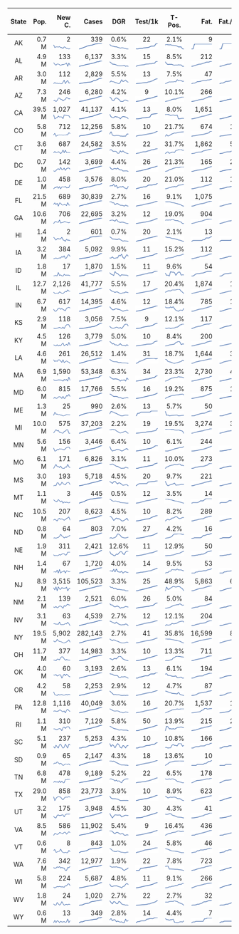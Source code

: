 

| State | Pop. | New C. | Cases | DGR | Test/1k | T-Pos. | Fat. | Fat./1M  |  GF-m.a. | GF-7day | GF-14day | Dbl.Days | As-Of Date | 
| :---: | ---: | ---: | ---: | :---: | :---: | :---: | ---: | ---:  |  :---: | :---: | :---: | :---: | :---: | 
| AK | 0.7 M  | 2 <br><img src="/assets/images/covid/sparklines/AK_img_positiveIncrease_20200427_1587960322.png"> | 339 <br><img src="/assets/images/covid/sparklines/AK_img_positive_20200427_1587960322.png"> | 0.6% <br><img src="/assets/images/covid/sparklines/AK_img_dgr_4_20200427_1587960322.png"> | 22 <br><img src="/assets/images/covid/sparklines/AK_img_total_test_per_1k_20200427_1587960322.png"> | 2.1% <br><img src="/assets/images/covid/sparklines/AK_img_test_positivity_20200427_1587960322.png"> | 9 <br><img src="/assets/images/covid/sparklines/AK_img_death_20200427_1587960322.png"> | 12 <br><img src="/assets/images/covid/sparklines/AK_img_death_20200427_1587960322.png">  |  0.6 <br><img src="/assets/images/covid/sparklines/AK_img_gfac_4_20200427_1587960322.png"> | 7.6 <br><img src="/assets/images/covid/sparklines/AK_img_gfac_7sum_20200427_1587960323.png"> | 14.6 <br><img src="/assets/images/covid/sparklines/AK_img_gfac_14sum_20200427_1587960323.png"> | 113 <br><img src="/assets/images/covid/sparklines/AK_img_doubling_days_20200427_1587960323.png"> | 25-Apr | 
| AL | 4.9 M  | 133 <br><img src="/assets/images/covid/sparklines/AL_img_positiveIncrease_20200427_1587960323.png"> | 6,137 <br><img src="/assets/images/covid/sparklines/AL_img_positive_20200427_1587960323.png"> | 3.3% <br><img src="/assets/images/covid/sparklines/AL_img_dgr_4_20200427_1587960323.png"> | 15 <br><img src="/assets/images/covid/sparklines/AL_img_total_test_per_1k_20200427_1587960323.png"> | 8.5% <br><img src="/assets/images/covid/sparklines/AL_img_test_positivity_20200427_1587960323.png"> | 212 <br><img src="/assets/images/covid/sparklines/AL_img_death_20200427_1587960324.png"> | 44 <br><img src="/assets/images/covid/sparklines/AL_img_death_20200427_1587960324.png">  |  1.8 <br><img src="/assets/images/covid/sparklines/AL_img_gfac_4_20200427_1587960324.png"> | 9.8 <br><img src="/assets/images/covid/sparklines/AL_img_gfac_7sum_20200427_1587960324.png"> | 16.9 <br><img src="/assets/images/covid/sparklines/AL_img_gfac_14sum_20200427_1587960324.png"> | 21 <br><img src="/assets/images/covid/sparklines/AL_img_doubling_days_20200427_1587960324.png"> | 25-Apr | 
| AR | 3.0 M  | 112 <br><img src="/assets/images/covid/sparklines/AR_img_positiveIncrease_20200427_1587960324.png"> | 2,829 <br><img src="/assets/images/covid/sparklines/AR_img_positive_20200427_1587960324.png"> | 5.5% <br><img src="/assets/images/covid/sparklines/AR_img_dgr_4_20200427_1587960324.png"> | 13 <br><img src="/assets/images/covid/sparklines/AR_img_total_test_per_1k_20200427_1587960325.png"> | 7.5% <br><img src="/assets/images/covid/sparklines/AR_img_test_positivity_20200427_1587960325.png"> | 47 <br><img src="/assets/images/covid/sparklines/AR_img_death_20200427_1587960325.png"> | 16 <br><img src="/assets/images/covid/sparklines/AR_img_death_20200427_1587960325.png">  |  1.3 <br><img src="/assets/images/covid/sparklines/AR_img_gfac_4_20200427_1587960325.png"> | 12.1 <br><img src="/assets/images/covid/sparklines/AR_img_gfac_7sum_20200427_1587960325.png"> | 20.0 <br><img src="/assets/images/covid/sparklines/AR_img_gfac_14sum_20200427_1587960325.png"> | 13 <br><img src="/assets/images/covid/sparklines/AR_img_doubling_days_20200427_1587960325.png"> | 25-Apr | 
| AZ | 7.3 M  | 246 <br><img src="/assets/images/covid/sparklines/AZ_img_positiveIncrease_20200427_1587960325.png"> | 6,280 <br><img src="/assets/images/covid/sparklines/AZ_img_positive_20200427_1587960325.png"> | 4.2% <br><img src="/assets/images/covid/sparklines/AZ_img_dgr_4_20200427_1587960326.png"> | 9 <br><img src="/assets/images/covid/sparklines/AZ_img_total_test_per_1k_20200427_1587960326.png"> | 10.1% <br><img src="/assets/images/covid/sparklines/AZ_img_test_positivity_20200427_1587960326.png"> | 266 <br><img src="/assets/images/covid/sparklines/AZ_img_death_20200427_1587960326.png"> | 38 <br><img src="/assets/images/covid/sparklines/AZ_img_death_20200427_1587960326.png">  |  1.0 <br><img src="/assets/images/covid/sparklines/AZ_img_gfac_4_20200427_1587960326.png"> | 7.4 <br><img src="/assets/images/covid/sparklines/AZ_img_gfac_7sum_20200427_1587960326.png"> | 15.6 <br><img src="/assets/images/covid/sparklines/AZ_img_gfac_14sum_20200427_1587960326.png"> | 17 <br><img src="/assets/images/covid/sparklines/AZ_img_doubling_days_20200427_1587960326.png"> | 25-Apr | 
| CA | 39.5 M  | 1,027 <br><img src="/assets/images/covid/sparklines/CA_img_positiveIncrease_20200427_1587960327.png"> | 41,137 <br><img src="/assets/images/covid/sparklines/CA_img_positive_20200427_1587960327.png"> | 4.1% <br><img src="/assets/images/covid/sparklines/CA_img_dgr_4_20200427_1587960327.png"> | 13 <br><img src="/assets/images/covid/sparklines/CA_img_total_test_per_1k_20200427_1587960327.png"> | 8.0% <br><img src="/assets/images/covid/sparklines/CA_img_test_positivity_20200427_1587960327.png"> | 1,651 <br><img src="/assets/images/covid/sparklines/CA_img_death_20200427_1587960327.png"> | 43 <br><img src="/assets/images/covid/sparklines/CA_img_death_20200427_1587960327.png">  |  0.9 <br><img src="/assets/images/covid/sparklines/CA_img_gfac_4_20200427_1587960327.png"> | 8.6 <br><img src="/assets/images/covid/sparklines/CA_img_gfac_7sum_20200427_1587960327.png"> | 15.6 <br><img src="/assets/images/covid/sparklines/CA_img_gfac_14sum_20200427_1587960328.png"> | 17 <br><img src="/assets/images/covid/sparklines/CA_img_doubling_days_20200427_1587960328.png"> | 23-Apr | 
| CO | 5.8 M  | 712 <br><img src="/assets/images/covid/sparklines/CO_img_positiveIncrease_20200427_1587960328.png"> | 12,256 <br><img src="/assets/images/covid/sparklines/CO_img_positive_20200427_1587960328.png"> | 5.8% <br><img src="/assets/images/covid/sparklines/CO_img_dgr_4_20200427_1587960328.png"> | 10 <br><img src="/assets/images/covid/sparklines/CO_img_total_test_per_1k_20200427_1587960328.png"> | 21.7% <br><img src="/assets/images/covid/sparklines/CO_img_test_positivity_20200427_1587960328.png"> | 674 <br><img src="/assets/images/covid/sparklines/CO_img_death_20200427_1587960328.png"> | 117 <br><img src="/assets/images/covid/sparklines/CO_img_death_20200427_1587960328.png">  |  1.3 <br><img src="/assets/images/covid/sparklines/CO_img_gfac_4_20200427_1587960329.png"> | 10.7 <br><img src="/assets/images/covid/sparklines/CO_img_gfac_7sum_20200427_1587960329.png"> | 52.6 <br><img src="/assets/images/covid/sparklines/CO_img_gfac_14sum_20200427_1587960329.png"> | 12 <br><img src="/assets/images/covid/sparklines/CO_img_doubling_days_20200427_1587960329.png"> | 24-Apr | 
| CT | 3.6 M  | 687 <br><img src="/assets/images/covid/sparklines/CT_img_positiveIncrease_20200427_1587960329.png"> | 24,582 <br><img src="/assets/images/covid/sparklines/CT_img_positive_20200427_1587960329.png"> | 3.5% <br><img src="/assets/images/covid/sparklines/CT_img_dgr_4_20200427_1587960329.png"> | 22 <br><img src="/assets/images/covid/sparklines/CT_img_total_test_per_1k_20200427_1587960329.png"> | 31.7% <br><img src="/assets/images/covid/sparklines/CT_img_test_positivity_20200427_1587960329.png"> | 1,862 <br><img src="/assets/images/covid/sparklines/CT_img_death_20200427_1587960330.png"> | 540 <br><img src="/assets/images/covid/sparklines/CT_img_death_20200427_1587960330.png">  |  1.1 <br><img src="/assets/images/covid/sparklines/CT_img_gfac_4_20200427_1587960330.png"> | 10.5 <br><img src="/assets/images/covid/sparklines/CT_img_gfac_7sum_20200427_1587960330.png"> | 18.0 <br><img src="/assets/images/covid/sparklines/CT_img_gfac_14sum_20200427_1587960330.png"> | 20 <br><img src="/assets/images/covid/sparklines/CT_img_doubling_days_20200427_1587960330.png"> | 25-Apr | 
| DC | 0.7 M  | 142 <br><img src="/assets/images/covid/sparklines/DC_img_positiveIncrease_20200427_1587960330.png"> | 3,699 <br><img src="/assets/images/covid/sparklines/DC_img_positive_20200427_1587960330.png"> | 4.4% <br><img src="/assets/images/covid/sparklines/DC_img_dgr_4_20200427_1587960330.png"> | 26 <br><img src="/assets/images/covid/sparklines/DC_img_total_test_per_1k_20200427_1587960331.png"> | 21.3% <br><img src="/assets/images/covid/sparklines/DC_img_test_positivity_20200427_1587960331.png"> | 165 <br><img src="/assets/images/covid/sparklines/DC_img_death_20200427_1587960331.png"> | 252 <br><img src="/assets/images/covid/sparklines/DC_img_death_20200427_1587960331.png">  |  1.0 <br><img src="/assets/images/covid/sparklines/DC_img_gfac_4_20200427_1587960331.png"> | 7.4 <br><img src="/assets/images/covid/sparklines/DC_img_gfac_7sum_20200427_1587960331.png"> | 14.9 <br><img src="/assets/images/covid/sparklines/DC_img_gfac_14sum_20200427_1587960331.png"> | 16 <br><img src="/assets/images/covid/sparklines/DC_img_doubling_days_20200427_1587960331.png"> | 24-Apr | 
| DE | 1.0 M  | 458 <br><img src="/assets/images/covid/sparklines/DE_img_positiveIncrease_20200427_1587960331.png"> | 3,576 <br><img src="/assets/images/covid/sparklines/DE_img_positive_20200427_1587960331.png"> | 8.0% <br><img src="/assets/images/covid/sparklines/DE_img_dgr_4_20200427_1587960332.png"> | 20 <br><img src="/assets/images/covid/sparklines/DE_img_total_test_per_1k_20200427_1587960332.png"> | 21.0% <br><img src="/assets/images/covid/sparklines/DE_img_test_positivity_20200427_1587960332.png"> | 112 <br><img src="/assets/images/covid/sparklines/DE_img_death_20200427_1587960332.png"> | 123 <br><img src="/assets/images/covid/sparklines/DE_img_death_20200427_1587960332.png">  |  2.0 <br><img src="/assets/images/covid/sparklines/DE_img_gfac_4_20200427_1587960332.png"> | 8.2 <br><img src="/assets/images/covid/sparklines/DE_img_gfac_7sum_20200427_1587960332.png"> | 16.2 <br><img src="/assets/images/covid/sparklines/DE_img_gfac_14sum_20200427_1587960332.png"> | 9 <br><img src="/assets/images/covid/sparklines/DE_img_doubling_days_20200427_1587960332.png"> | 24-Apr | 
| FL | 21.5 M  | 689 <br><img src="/assets/images/covid/sparklines/FL_img_positiveIncrease_20200427_1587960333.png"> | 30,839 <br><img src="/assets/images/covid/sparklines/FL_img_positive_20200427_1587960333.png"> | 2.7% <br><img src="/assets/images/covid/sparklines/FL_img_dgr_4_20200427_1587960333.png"> | 16 <br><img src="/assets/images/covid/sparklines/FL_img_total_test_per_1k_20200427_1587960333.png"> | 9.1% <br><img src="/assets/images/covid/sparklines/FL_img_test_positivity_20200427_1587960333.png"> | 1,075 <br><img src="/assets/images/covid/sparklines/FL_img_death_20200427_1587960333.png"> | 51 <br><img src="/assets/images/covid/sparklines/FL_img_death_20200427_1587960333.png">  |  1.1 <br><img src="/assets/images/covid/sparklines/FL_img_gfac_4_20200427_1587960333.png"> | 7.9 <br><img src="/assets/images/covid/sparklines/FL_img_gfac_7sum_20200427_1587960333.png"> | 16.3 <br><img src="/assets/images/covid/sparklines/FL_img_gfac_14sum_20200427_1587960334.png"> | 26 <br><img src="/assets/images/covid/sparklines/FL_img_doubling_days_20200427_1587960334.png"> | 25-Apr | 
| GA | 10.6 M  | 706 <br><img src="/assets/images/covid/sparklines/GA_img_positiveIncrease_20200427_1587960334.png"> | 22,695 <br><img src="/assets/images/covid/sparklines/GA_img_positive_20200427_1587960334.png"> | 3.2% <br><img src="/assets/images/covid/sparklines/GA_img_dgr_4_20200427_1587960334.png"> | 12 <br><img src="/assets/images/covid/sparklines/GA_img_total_test_per_1k_20200427_1587960334.png"> | 19.0% <br><img src="/assets/images/covid/sparklines/GA_img_test_positivity_20200427_1587960334.png"> | 904 <br><img src="/assets/images/covid/sparklines/GA_img_death_20200427_1587960334.png"> | 86 <br><img src="/assets/images/covid/sparklines/GA_img_death_20200427_1587960334.png">  |  1.1 <br><img src="/assets/images/covid/sparklines/GA_img_gfac_4_20200427_1587960335.png"> | 7.4 <br><img src="/assets/images/covid/sparklines/GA_img_gfac_7sum_20200427_1587960335.png"> | 16.4 <br><img src="/assets/images/covid/sparklines/GA_img_gfac_14sum_20200427_1587960335.png"> | 22 <br><img src="/assets/images/covid/sparklines/GA_img_doubling_days_20200427_1587960335.png"> | 25-Apr | 
| HI | 1.4 M  | 2 <br><img src="/assets/images/covid/sparklines/HI_img_positiveIncrease_20200427_1587960335.png"> | 601 <br><img src="/assets/images/covid/sparklines/HI_img_positive_20200427_1587960335.png"> | 0.7% <br><img src="/assets/images/covid/sparklines/HI_img_dgr_4_20200427_1587960335.png"> | 20 <br><img src="/assets/images/covid/sparklines/HI_img_total_test_per_1k_20200427_1587960335.png"> | 2.1% <br><img src="/assets/images/covid/sparklines/HI_img_test_positivity_20200427_1587960335.png"> | 13 <br><img src="/assets/images/covid/sparklines/HI_img_death_20200427_1587960336.png"> | 10 <br><img src="/assets/images/covid/sparklines/HI_img_death_20200427_1587960336.png">  |  0.1 <br><img src="/assets/images/covid/sparklines/HI_img_gfac_4_20200427_1587960336.png"> | -0.6 <br><img src="/assets/images/covid/sparklines/HI_img_gfac_7sum_20200427_1587960336.png"> | 7.8 <br><img src="/assets/images/covid/sparklines/HI_img_gfac_14sum_20200427_1587960336.png"> | 101 <br><img src="/assets/images/covid/sparklines/HI_img_doubling_days_20200427_1587960336.png"> | 24-Apr | 
| IA | 3.2 M  | 384 <br><img src="/assets/images/covid/sparklines/IA_img_positiveIncrease_20200427_1587960336.png"> | 5,092 <br><img src="/assets/images/covid/sparklines/IA_img_positive_20200427_1587960336.png"> | 9.9% <br><img src="/assets/images/covid/sparklines/IA_img_dgr_4_20200427_1587960336.png"> | 11 <br><img src="/assets/images/covid/sparklines/IA_img_total_test_per_1k_20200427_1587960337.png"> | 15.2% <br><img src="/assets/images/covid/sparklines/IA_img_test_positivity_20200427_1587960337.png"> | 112 <br><img src="/assets/images/covid/sparklines/IA_img_death_20200427_1587960337.png"> | 37 <br><img src="/assets/images/covid/sparklines/IA_img_death_20200427_1587960337.png">  |  1.2 <br><img src="/assets/images/covid/sparklines/IA_img_gfac_4_20200427_1587960337.png"> | 9.7 <br><img src="/assets/images/covid/sparklines/IA_img_gfac_7sum_20200427_1587960337.png"> | 18.3 <br><img src="/assets/images/covid/sparklines/IA_img_gfac_14sum_20200427_1587960337.png"> | 7 <br><img src="/assets/images/covid/sparklines/IA_img_doubling_days_20200427_1587960337.png"> | 24-Apr | 
| ID | 1.8 M  | 17 <br><img src="/assets/images/covid/sparklines/ID_img_positiveIncrease_20200427_1587960337.png"> | 1,870 <br><img src="/assets/images/covid/sparklines/ID_img_positive_20200427_1587960337.png"> | 1.5% <br><img src="/assets/images/covid/sparklines/ID_img_dgr_4_20200427_1587960338.png"> | 11 <br><img src="/assets/images/covid/sparklines/ID_img_total_test_per_1k_20200427_1587960338.png"> | 9.6% <br><img src="/assets/images/covid/sparklines/ID_img_test_positivity_20200427_1587960338.png"> | 54 <br><img src="/assets/images/covid/sparklines/ID_img_death_20200427_1587960338.png"> | 31 <br><img src="/assets/images/covid/sparklines/ID_img_death_20200427_1587960338.png">  |  1.3 <br><img src="/assets/images/covid/sparklines/ID_img_gfac_4_20200427_1587960338.png"> | 21.1 <br><img src="/assets/images/covid/sparklines/ID_img_gfac_7sum_20200427_1587960338.png"> | 37.6 <br><img src="/assets/images/covid/sparklines/ID_img_gfac_14sum_20200427_1587960338.png"> | 45 <br><img src="/assets/images/covid/sparklines/ID_img_doubling_days_20200427_1587960338.png"> | 24-Apr | 
| IL | 12.7 M  | 2,126 <br><img src="/assets/images/covid/sparklines/IL_img_positiveIncrease_20200427_1587960339.png"> | 41,777 <br><img src="/assets/images/covid/sparklines/IL_img_positive_20200427_1587960339.png"> | 5.5% <br><img src="/assets/images/covid/sparklines/IL_img_dgr_4_20200427_1587960339.png"> | 17 <br><img src="/assets/images/covid/sparklines/IL_img_total_test_per_1k_20200427_1587960339.png"> | 20.4% <br><img src="/assets/images/covid/sparklines/IL_img_test_positivity_20200427_1587960339.png"> | 1,874 <br><img src="/assets/images/covid/sparklines/IL_img_death_20200427_1587960339.png"> | 153 <br><img src="/assets/images/covid/sparklines/IL_img_death_20200427_1587960339.png">  |  1.0 <br><img src="/assets/images/covid/sparklines/IL_img_gfac_4_20200427_1587960339.png"> | 7.7 <br><img src="/assets/images/covid/sparklines/IL_img_gfac_7sum_20200427_1587960339.png"> | 14.8 <br><img src="/assets/images/covid/sparklines/IL_img_gfac_14sum_20200427_1587960340.png"> | 13 <br><img src="/assets/images/covid/sparklines/IL_img_doubling_days_20200427_1587960340.png"> | 25-Apr | 
| IN | 6.7 M  | 617 <br><img src="/assets/images/covid/sparklines/IN_img_positiveIncrease_20200427_1587960340.png"> | 14,395 <br><img src="/assets/images/covid/sparklines/IN_img_positive_20200427_1587960340.png"> | 4.6% <br><img src="/assets/images/covid/sparklines/IN_img_dgr_4_20200427_1587960340.png"> | 12 <br><img src="/assets/images/covid/sparklines/IN_img_total_test_per_1k_20200427_1587960340.png"> | 18.4% <br><img src="/assets/images/covid/sparklines/IN_img_test_positivity_20200427_1587960340.png"> | 785 <br><img src="/assets/images/covid/sparklines/IN_img_death_20200427_1587960340.png"> | 121 <br><img src="/assets/images/covid/sparklines/IN_img_death_20200427_1587960340.png">  |  1.0 <br><img src="/assets/images/covid/sparklines/IN_img_gfac_4_20200427_1587960340.png"> | 7.4 <br><img src="/assets/images/covid/sparklines/IN_img_gfac_7sum_20200427_1587960341.png"> | 14.7 <br><img src="/assets/images/covid/sparklines/IN_img_gfac_14sum_20200427_1587960341.png"> | 15 <br><img src="/assets/images/covid/sparklines/IN_img_doubling_days_20200427_1587960341.png"> | 25-Apr | 
| KS | 2.9 M  | 118 <br><img src="/assets/images/covid/sparklines/KS_img_positiveIncrease_20200427_1587960341.png"> | 3,056 <br><img src="/assets/images/covid/sparklines/KS_img_positive_20200427_1587960341.png"> | 7.5% <br><img src="/assets/images/covid/sparklines/KS_img_dgr_4_20200427_1587960341.png"> | 9 <br><img src="/assets/images/covid/sparklines/KS_img_total_test_per_1k_20200427_1587960341.png"> | 12.1% <br><img src="/assets/images/covid/sparklines/KS_img_test_positivity_20200427_1587960341.png"> | 117 <br><img src="/assets/images/covid/sparklines/KS_img_death_20200427_1587960342.png"> | 41 <br><img src="/assets/images/covid/sparklines/KS_img_death_20200427_1587960342.png">  |  1.0 <br><img src="/assets/images/covid/sparklines/KS_img_gfac_4_20200427_1587960342.png"> | 11.1 <br><img src="/assets/images/covid/sparklines/KS_img_gfac_7sum_20200427_1587960342.png"> | 18.7 <br><img src="/assets/images/covid/sparklines/KS_img_gfac_14sum_20200427_1587960342.png"> | 9 <br><img src="/assets/images/covid/sparklines/KS_img_doubling_days_20200427_1587960342.png"> | 25-Apr | 
| KY | 4.5 M  | 126 <br><img src="/assets/images/covid/sparklines/KY_img_positiveIncrease_20200427_1587960342.png"> | 3,779 <br><img src="/assets/images/covid/sparklines/KY_img_positive_20200427_1587960342.png"> | 5.0% <br><img src="/assets/images/covid/sparklines/KY_img_dgr_4_20200427_1587960342.png"> | 10 <br><img src="/assets/images/covid/sparklines/KY_img_total_test_per_1k_20200427_1587960343.png"> | 8.4% <br><img src="/assets/images/covid/sparklines/KY_img_test_positivity_20200427_1587960343.png"> | 200 <br><img src="/assets/images/covid/sparklines/KY_img_death_20200427_1587960343.png"> | 46 <br><img src="/assets/images/covid/sparklines/KY_img_death_20200427_1587960343.png">  |  1.2 <br><img src="/assets/images/covid/sparklines/KY_img_gfac_4_20200427_1587960343.png"> | 8.7 <br><img src="/assets/images/covid/sparklines/KY_img_gfac_7sum_20200427_1587960343.png"> | 16.4 <br><img src="/assets/images/covid/sparklines/KY_img_gfac_14sum_20200427_1587960343.png"> | 14 <br><img src="/assets/images/covid/sparklines/KY_img_doubling_days_20200427_1587960343.png"> | 24-Apr | 
| LA | 4.6 M  | 261 <br><img src="/assets/images/covid/sparklines/LA_img_positiveIncrease_20200427_1587960343.png"> | 26,512 <br><img src="/assets/images/covid/sparklines/LA_img_positive_20200427_1587960343.png"> | 1.4% <br><img src="/assets/images/covid/sparklines/LA_img_dgr_4_20200427_1587960344.png"> | 31 <br><img src="/assets/images/covid/sparklines/LA_img_total_test_per_1k_20200427_1587960344.png"> | 18.7% <br><img src="/assets/images/covid/sparklines/LA_img_test_positivity_20200427_1587960344.png"> | 1,644 <br><img src="/assets/images/covid/sparklines/LA_img_death_20200427_1587960344.png"> | 359 <br><img src="/assets/images/covid/sparklines/LA_img_death_20200427_1587960344.png">  |  0.9 <br><img src="/assets/images/covid/sparklines/LA_img_gfac_4_20200427_1587960344.png"> | 7.2 <br><img src="/assets/images/covid/sparklines/LA_img_gfac_7sum_20200427_1587960344.png"> | 13.9 <br><img src="/assets/images/covid/sparklines/LA_img_gfac_14sum_20200427_1587960344.png"> | 51 <br><img src="/assets/images/covid/sparklines/LA_img_doubling_days_20200427_1587960344.png"> | 25-Apr | 
| MA | 6.9 M  | 1,590 <br><img src="/assets/images/covid/sparklines/MA_img_positiveIncrease_20200427_1587960345.png"> | 53,348 <br><img src="/assets/images/covid/sparklines/MA_img_positive_20200427_1587960345.png"> | 6.3% <br><img src="/assets/images/covid/sparklines/MA_img_dgr_4_20200427_1587960345.png"> | 34 <br><img src="/assets/images/covid/sparklines/MA_img_total_test_per_1k_20200427_1587960345.png"> | 23.3% <br><img src="/assets/images/covid/sparklines/MA_img_test_positivity_20200427_1587960345.png"> | 2,730 <br><img src="/assets/images/covid/sparklines/MA_img_death_20200427_1587960345.png"> | 417 <br><img src="/assets/images/covid/sparklines/MA_img_death_20200427_1587960345.png">  |  0.4 <br><img src="/assets/images/covid/sparklines/MA_img_gfac_4_20200427_1587960345.png"> | 4.5 <br><img src="/assets/images/covid/sparklines/MA_img_gfac_7sum_20200427_1587960345.png"> | 11.7 <br><img src="/assets/images/covid/sparklines/MA_img_gfac_14sum_20200427_1587960346.png"> | 11 <br><img src="/assets/images/covid/sparklines/MA_img_doubling_days_20200427_1587960346.png"> | 25-Apr | 
| MD | 6.0 M  | 815 <br><img src="/assets/images/covid/sparklines/MD_img_positiveIncrease_20200427_1587960346.png"> | 17,766 <br><img src="/assets/images/covid/sparklines/MD_img_positive_20200427_1587960346.png"> | 5.5% <br><img src="/assets/images/covid/sparklines/MD_img_dgr_4_20200427_1587960346.png"> | 16 <br><img src="/assets/images/covid/sparklines/MD_img_total_test_per_1k_20200427_1587960346.png"> | 19.2% <br><img src="/assets/images/covid/sparklines/MD_img_test_positivity_20200427_1587960346.png"> | 875 <br><img src="/assets/images/covid/sparklines/MD_img_death_20200427_1587960346.png"> | 151 <br><img src="/assets/images/covid/sparklines/MD_img_death_20200427_1587960346.png">  |  1.0 <br><img src="/assets/images/covid/sparklines/MD_img_gfac_4_20200427_1587960346.png"> | 7.8 <br><img src="/assets/images/covid/sparklines/MD_img_gfac_7sum_20200427_1587960347.png"> | 15.1 <br><img src="/assets/images/covid/sparklines/MD_img_gfac_14sum_20200427_1587960347.png"> | 13 <br><img src="/assets/images/covid/sparklines/MD_img_doubling_days_20200427_1587960347.png"> | 25-Apr | 
| ME | 1.3 M  | 25 <br><img src="/assets/images/covid/sparklines/ME_img_positiveIncrease_20200427_1587960347.png"> | 990 <br><img src="/assets/images/covid/sparklines/ME_img_positive_20200427_1587960347.png"> | 2.6% <br><img src="/assets/images/covid/sparklines/ME_img_dgr_4_20200427_1587960347.png"> | 13 <br><img src="/assets/images/covid/sparklines/ME_img_total_test_per_1k_20200427_1587960347.png"> | 5.7% <br><img src="/assets/images/covid/sparklines/ME_img_test_positivity_20200427_1587960347.png"> | 50 <br><img src="/assets/images/covid/sparklines/ME_img_death_20200427_1587960348.png"> | 37 <br><img src="/assets/images/covid/sparklines/ME_img_death_20200427_1587960348.png">  |  1.0 <br><img src="/assets/images/covid/sparklines/ME_img_gfac_4_20200427_1587960348.png"> | 7.8 <br><img src="/assets/images/covid/sparklines/ME_img_gfac_7sum_20200427_1587960348.png"> | 16.6 <br><img src="/assets/images/covid/sparklines/ME_img_gfac_14sum_20200427_1587960348.png"> | 27 <br><img src="/assets/images/covid/sparklines/ME_img_doubling_days_20200427_1587960348.png"> | 25-Apr | 
| MI | 10.0 M  | 575 <br><img src="/assets/images/covid/sparklines/MI_img_positiveIncrease_20200427_1587960348.png"> | 37,203 <br><img src="/assets/images/covid/sparklines/MI_img_positive_20200427_1587960348.png"> | 2.2% <br><img src="/assets/images/covid/sparklines/MI_img_dgr_4_20200427_1587960348.png"> | 19 <br><img src="/assets/images/covid/sparklines/MI_img_total_test_per_1k_20200427_1587960348.png"> | 19.5% <br><img src="/assets/images/covid/sparklines/MI_img_test_positivity_20200427_1587960349.png"> | 3,274 <br><img src="/assets/images/covid/sparklines/MI_img_death_20200427_1587960349.png"> | 332 <br><img src="/assets/images/covid/sparklines/MI_img_death_20200427_1587960349.png">  |  0.9 <br><img src="/assets/images/covid/sparklines/MI_img_gfac_4_20200427_1587960349.png"> | 7.4 <br><img src="/assets/images/covid/sparklines/MI_img_gfac_7sum_20200427_1587960349.png"> | 14.6 <br><img src="/assets/images/covid/sparklines/MI_img_gfac_14sum_20200427_1587960349.png"> | 31 <br><img src="/assets/images/covid/sparklines/MI_img_doubling_days_20200427_1587960349.png"> | 25-Apr | 
| MN | 5.6 M  | 156 <br><img src="/assets/images/covid/sparklines/MN_img_positiveIncrease_20200427_1587960349.png"> | 3,446 <br><img src="/assets/images/covid/sparklines/MN_img_positive_20200427_1587960349.png"> | 6.4% <br><img src="/assets/images/covid/sparklines/MN_img_dgr_4_20200427_1587960349.png"> | 10 <br><img src="/assets/images/covid/sparklines/MN_img_total_test_per_1k_20200427_1587960350.png"> | 6.1% <br><img src="/assets/images/covid/sparklines/MN_img_test_positivity_20200427_1587960350.png"> | 244 <br><img src="/assets/images/covid/sparklines/MN_img_death_20200427_1587960350.png"> | 48 <br><img src="/assets/images/covid/sparklines/MN_img_death_20200427_1587960350.png">  |  0.9 <br><img src="/assets/images/covid/sparklines/MN_img_gfac_4_20200427_1587960350.png"> | 7.8 <br><img src="/assets/images/covid/sparklines/MN_img_gfac_7sum_20200427_1587960350.png"> | 16.8 <br><img src="/assets/images/covid/sparklines/MN_img_gfac_14sum_20200427_1587960350.png"> | 11 <br><img src="/assets/images/covid/sparklines/MN_img_doubling_days_20200427_1587960350.png"> | 24-Apr | 
| MO | 6.1 M  | 171 <br><img src="/assets/images/covid/sparklines/MO_img_positiveIncrease_20200427_1587960351.png"> | 6,826 <br><img src="/assets/images/covid/sparklines/MO_img_positive_20200427_1587960350.png"> | 3.1% <br><img src="/assets/images/covid/sparklines/MO_img_dgr_4_20200427_1587960351.png"> | 11 <br><img src="/assets/images/covid/sparklines/MO_img_total_test_per_1k_20200427_1587960351.png"> | 10.0% <br><img src="/assets/images/covid/sparklines/MO_img_test_positivity_20200427_1587960351.png"> | 273 <br><img src="/assets/images/covid/sparklines/MO_img_death_20200427_1587960351.png"> | 45 <br><img src="/assets/images/covid/sparklines/MO_img_death_20200427_1587960351.png">  |  1.0 <br><img src="/assets/images/covid/sparklines/MO_img_gfac_4_20200427_1587960351.png"> | 7.4 <br><img src="/assets/images/covid/sparklines/MO_img_gfac_7sum_20200427_1587960351.png"> | 14.8 <br><img src="/assets/images/covid/sparklines/MO_img_gfac_14sum_20200427_1587960351.png"> | 23 <br><img src="/assets/images/covid/sparklines/MO_img_doubling_days_20200427_1587960352.png"> | 25-Apr | 
| MS | 3.0 M  | 193 <br><img src="/assets/images/covid/sparklines/MS_img_positiveIncrease_20200427_1587960352.png"> | 5,718 <br><img src="/assets/images/covid/sparklines/MS_img_positive_20200427_1587960352.png"> | 4.5% <br><img src="/assets/images/covid/sparklines/MS_img_dgr_4_20200427_1587960352.png"> | 20 <br><img src="/assets/images/covid/sparklines/MS_img_total_test_per_1k_20200427_1587960352.png"> | 9.7% <br><img src="/assets/images/covid/sparklines/MS_img_test_positivity_20200427_1587960352.png"> | 221 <br><img src="/assets/images/covid/sparklines/MS_img_death_20200427_1587960352.png"> | 76 <br><img src="/assets/images/covid/sparklines/MS_img_death_20200427_1587960352.png">  |  0.9 <br><img src="/assets/images/covid/sparklines/MS_img_gfac_4_20200427_1587960352.png"> | 7.3 <br><img src="/assets/images/covid/sparklines/MS_img_gfac_7sum_20200427_1587960353.png"> | 15.2 <br><img src="/assets/images/covid/sparklines/MS_img_gfac_14sum_20200427_1587960353.png"> | 16 <br><img src="/assets/images/covid/sparklines/MS_img_doubling_days_20200427_1587960353.png"> | 24-Apr | 
| MT | 1.1 M  | 3 <br><img src="/assets/images/covid/sparklines/MT_img_positiveIncrease_20200427_1587960353.png"> | 445 <br><img src="/assets/images/covid/sparklines/MT_img_positive_20200427_1587960353.png"> | 0.5% <br><img src="/assets/images/covid/sparklines/MT_img_dgr_4_20200427_1587960353.png"> | 12 <br><img src="/assets/images/covid/sparklines/MT_img_total_test_per_1k_20200427_1587960353.png"> | 3.5% <br><img src="/assets/images/covid/sparklines/MT_img_test_positivity_20200427_1587960353.png"> | 14 <br><img src="/assets/images/covid/sparklines/MT_img_death_20200427_1587960354.png"> | 13 <br><img src="/assets/images/covid/sparklines/MT_img_death_20200427_1587960354.png">  |  1.7 <br><img src="/assets/images/covid/sparklines/MT_img_gfac_4_20200427_1587960354.png"> | 6.4 <br><img src="/assets/images/covid/sparklines/MT_img_gfac_7sum_20200427_1587960354.png"> | 13.5 <br><img src="/assets/images/covid/sparklines/MT_img_gfac_14sum_20200427_1587960354.png"> | 127 <br><img src="/assets/images/covid/sparklines/MT_img_doubling_days_20200427_1587960354.png"> | 25-Apr | 
| NC | 10.5 M  | 207 <br><img src="/assets/images/covid/sparklines/NC_img_positiveIncrease_20200427_1587960354.png"> | 8,623 <br><img src="/assets/images/covid/sparklines/NC_img_positive_20200427_1587960354.png"> | 4.5% <br><img src="/assets/images/covid/sparklines/NC_img_dgr_4_20200427_1587960355.png"> | 10 <br><img src="/assets/images/covid/sparklines/NC_img_total_test_per_1k_20200427_1587960355.png"> | 8.2% <br><img src="/assets/images/covid/sparklines/NC_img_test_positivity_20200427_1587960355.png"> | 289 <br><img src="/assets/images/covid/sparklines/NC_img_death_20200427_1587960355.png"> | 29 <br><img src="/assets/images/covid/sparklines/NC_img_death_20200427_1587960355.png">  |  0.9 <br><img src="/assets/images/covid/sparklines/NC_img_gfac_4_20200427_1587960355.png"> | 7.7 <br><img src="/assets/images/covid/sparklines/NC_img_gfac_7sum_20200427_1587960355.png"> | 16.4 <br><img src="/assets/images/covid/sparklines/NC_img_gfac_14sum_20200427_1587960355.png"> | 15 <br><img src="/assets/images/covid/sparklines/NC_img_doubling_days_20200427_1587960355.png"> | 25-Apr | 
| ND | 0.8 M  | 64 <br><img src="/assets/images/covid/sparklines/ND_img_positiveIncrease_20200427_1587960356.png"> | 803 <br><img src="/assets/images/covid/sparklines/ND_img_positive_20200427_1587960355.png"> | 7.0% <br><img src="/assets/images/covid/sparklines/ND_img_dgr_4_20200427_1587960356.png"> | 27 <br><img src="/assets/images/covid/sparklines/ND_img_total_test_per_1k_20200427_1587960356.png"> | 4.2% <br><img src="/assets/images/covid/sparklines/ND_img_test_positivity_20200427_1587960356.png"> | 16 <br><img src="/assets/images/covid/sparklines/ND_img_death_20200427_1587960356.png"> | 22 <br><img src="/assets/images/covid/sparklines/ND_img_death_20200427_1587960356.png">  |  1.2 <br><img src="/assets/images/covid/sparklines/ND_img_gfac_4_20200427_1587960356.png"> | 8.0 <br><img src="/assets/images/covid/sparklines/ND_img_gfac_7sum_20200427_1587960356.png"> | 17.5 <br><img src="/assets/images/covid/sparklines/ND_img_gfac_14sum_20200427_1587960356.png"> | 10 <br><img src="/assets/images/covid/sparklines/ND_img_doubling_days_20200427_1587960357.png"> | 25-Apr | 
| NE | 1.9 M  | 311 <br><img src="/assets/images/covid/sparklines/NE_img_positiveIncrease_20200427_1587960357.png"> | 2,421 <br><img src="/assets/images/covid/sparklines/NE_img_positive_20200427_1587960357.png"> | 12.6% <br><img src="/assets/images/covid/sparklines/NE_img_dgr_4_20200427_1587960357.png"> | 11 <br><img src="/assets/images/covid/sparklines/NE_img_total_test_per_1k_20200427_1587960357.png"> | 12.9% <br><img src="/assets/images/covid/sparklines/NE_img_test_positivity_20200427_1587960357.png"> | 50 <br><img src="/assets/images/covid/sparklines/NE_img_death_20200427_1587960357.png"> | 27 <br><img src="/assets/images/covid/sparklines/NE_img_death_20200427_1587960357.png">  |  1.4 <br><img src="/assets/images/covid/sparklines/NE_img_gfac_4_20200427_1587960358.png"> | 9.6 <br><img src="/assets/images/covid/sparklines/NE_img_gfac_7sum_20200427_1587960358.png"> | 18.9 <br><img src="/assets/images/covid/sparklines/NE_img_gfac_14sum_20200427_1587960358.png"> | 6 <br><img src="/assets/images/covid/sparklines/NE_img_doubling_days_20200427_1587960358.png"> | 24-Apr | 
| NH | 1.4 M  | 67 <br><img src="/assets/images/covid/sparklines/NH_img_positiveIncrease_20200427_1587960358.png"> | 1,720 <br><img src="/assets/images/covid/sparklines/NH_img_positive_20200427_1587960358.png"> | 4.0% <br><img src="/assets/images/covid/sparklines/NH_img_dgr_4_20200427_1587960358.png"> | 14 <br><img src="/assets/images/covid/sparklines/NH_img_total_test_per_1k_20200427_1587960358.png"> | 9.5% <br><img src="/assets/images/covid/sparklines/NH_img_test_positivity_20200427_1587960358.png"> | 53 <br><img src="/assets/images/covid/sparklines/NH_img_death_20200427_1587960359.png"> | 44 <br><img src="/assets/images/covid/sparklines/NH_img_death_20200427_1587960359.png">  |  1.0 <br><img src="/assets/images/covid/sparklines/NH_img_gfac_4_20200427_1587960359.png"> | 6.1 <br><img src="/assets/images/covid/sparklines/NH_img_gfac_7sum_20200427_1587960359.png"> | 13.6 <br><img src="/assets/images/covid/sparklines/NH_img_gfac_14sum_20200427_1587960359.png"> | 17 <br><img src="/assets/images/covid/sparklines/NH_img_doubling_days_20200427_1587960359.png"> | 24-Apr | 
| NJ | 8.9 M  | 3,515 <br><img src="/assets/images/covid/sparklines/NJ_img_positiveIncrease_20200427_1587960359.png"> | 105,523 <br><img src="/assets/images/covid/sparklines/NJ_img_positive_20200427_1587960359.png"> | 3.3% <br><img src="/assets/images/covid/sparklines/NJ_img_dgr_4_20200427_1587960359.png"> | 25 <br><img src="/assets/images/covid/sparklines/NJ_img_total_test_per_1k_20200427_1587960359.png"> | 48.9% <br><img src="/assets/images/covid/sparklines/NJ_img_test_positivity_20200427_1587960360.png"> | 5,863 <br><img src="/assets/images/covid/sparklines/NJ_img_death_20200427_1587960360.png"> | 669 <br><img src="/assets/images/covid/sparklines/NJ_img_death_20200427_1587960360.png">  |  1.1 <br><img src="/assets/images/covid/sparklines/NJ_img_gfac_4_20200427_1587960360.png"> | 7.3 <br><img src="/assets/images/covid/sparklines/NJ_img_gfac_7sum_20200427_1587960360.png"> | 14.8 <br><img src="/assets/images/covid/sparklines/NJ_img_gfac_14sum_20200427_1587960360.png"> | 21 <br><img src="/assets/images/covid/sparklines/NJ_img_doubling_days_20200427_1587960360.png"> | 25-Apr | 
| NM | 2.1 M  | 139 <br><img src="/assets/images/covid/sparklines/NM_img_positiveIncrease_20200427_1587960360.png"> | 2,521 <br><img src="/assets/images/covid/sparklines/NM_img_positive_20200427_1587960360.png"> | 6.0% <br><img src="/assets/images/covid/sparklines/NM_img_dgr_4_20200427_1587960360.png"> | 26 <br><img src="/assets/images/covid/sparklines/NM_img_total_test_per_1k_20200427_1587960361.png"> | 5.0% <br><img src="/assets/images/covid/sparklines/NM_img_test_positivity_20200427_1587960361.png"> | 84 <br><img src="/assets/images/covid/sparklines/NM_img_death_20200427_1587960361.png"> | 44 <br><img src="/assets/images/covid/sparklines/NM_img_death_20200427_1587960361.png">  |  1.1 <br><img src="/assets/images/covid/sparklines/NM_img_gfac_4_20200427_1587960361.png"> | 8.3 <br><img src="/assets/images/covid/sparklines/NM_img_gfac_7sum_20200427_1587960361.png"> | 15.9 <br><img src="/assets/images/covid/sparklines/NM_img_gfac_14sum_20200427_1587960361.png"> | 12 <br><img src="/assets/images/covid/sparklines/NM_img_doubling_days_20200427_1587960361.png"> | 25-Apr | 
| NV | 3.1 M  | 63 <br><img src="/assets/images/covid/sparklines/NV_img_positiveIncrease_20200427_1587960362.png"> | 4,539 <br><img src="/assets/images/covid/sparklines/NV_img_positive_20200427_1587960361.png"> | 2.7% <br><img src="/assets/images/covid/sparklines/NV_img_dgr_4_20200427_1587960362.png"> | 12 <br><img src="/assets/images/covid/sparklines/NV_img_total_test_per_1k_20200427_1587960362.png"> | 12.1% <br><img src="/assets/images/covid/sparklines/NV_img_test_positivity_20200427_1587960362.png"> | 204 <br><img src="/assets/images/covid/sparklines/NV_img_death_20200427_1587960362.png"> | 67 <br><img src="/assets/images/covid/sparklines/NV_img_death_20200427_1587960362.png">  |  0.8 <br><img src="/assets/images/covid/sparklines/NV_img_gfac_4_20200427_1587960362.png"> | 7.3 <br><img src="/assets/images/covid/sparklines/NV_img_gfac_7sum_20200427_1587960362.png"> | 14.5 <br><img src="/assets/images/covid/sparklines/NV_img_gfac_14sum_20200427_1587960362.png"> | 26 <br><img src="/assets/images/covid/sparklines/NV_img_doubling_days_20200427_1587960363.png"> | 25-Apr | 
| NY | 19.5 M  | 5,902 <br><img src="/assets/images/covid/sparklines/NY_img_positiveIncrease_20200427_1587960363.png"> | 282,143 <br><img src="/assets/images/covid/sparklines/NY_img_positive_20200427_1587960363.png"> | 2.7% <br><img src="/assets/images/covid/sparklines/NY_img_dgr_4_20200427_1587960363.png"> | 41 <br><img src="/assets/images/covid/sparklines/NY_img_total_test_per_1k_20200427_1587960363.png"> | 35.8% <br><img src="/assets/images/covid/sparklines/NY_img_test_positivity_20200427_1587960363.png"> | 16,599 <br><img src="/assets/images/covid/sparklines/NY_img_death_20200427_1587960363.png"> | 872 <br><img src="/assets/images/covid/sparklines/NY_img_death_20200427_1587960363.png">  |  1.0 <br><img src="/assets/images/covid/sparklines/NY_img_gfac_4_20200427_1587960364.png"> | 7.2 <br><img src="/assets/images/covid/sparklines/NY_img_gfac_7sum_20200427_1587960364.png"> | 14.2 <br><img src="/assets/images/covid/sparklines/NY_img_gfac_14sum_20200427_1587960364.png"> | 26 <br><img src="/assets/images/covid/sparklines/NY_img_doubling_days_20200427_1587960364.png"> | 25-Apr | 
| OH | 11.7 M  | 377 <br><img src="/assets/images/covid/sparklines/OH_img_positiveIncrease_20200427_1587960364.png"> | 14,983 <br><img src="/assets/images/covid/sparklines/OH_img_positive_20200427_1587960364.png"> | 3.3% <br><img src="/assets/images/covid/sparklines/OH_img_dgr_4_20200427_1587960364.png"> | 10 <br><img src="/assets/images/covid/sparklines/OH_img_total_test_per_1k_20200427_1587960364.png"> | 13.3% <br><img src="/assets/images/covid/sparklines/OH_img_test_positivity_20200427_1587960364.png"> | 711 <br><img src="/assets/images/covid/sparklines/OH_img_death_20200427_1587960365.png"> | 62 <br><img src="/assets/images/covid/sparklines/OH_img_death_20200427_1587960365.png">  |  0.9 <br><img src="/assets/images/covid/sparklines/OH_img_gfac_4_20200427_1587960365.png"> | 7.0 <br><img src="/assets/images/covid/sparklines/OH_img_gfac_7sum_20200427_1587960365.png"> | 16.7 <br><img src="/assets/images/covid/sparklines/OH_img_gfac_14sum_20200427_1587960365.png"> | 21 <br><img src="/assets/images/covid/sparklines/OH_img_doubling_days_20200427_1587960365.png"> | 25-Apr | 
| OK | 4.0 M  | 60 <br><img src="/assets/images/covid/sparklines/OK_img_positiveIncrease_20200427_1587960365.png"> | 3,193 <br><img src="/assets/images/covid/sparklines/OK_img_positive_20200427_1587960365.png"> | 2.6% <br><img src="/assets/images/covid/sparklines/OK_img_dgr_4_20200427_1587960365.png"> | 13 <br><img src="/assets/images/covid/sparklines/OK_img_total_test_per_1k_20200427_1587960365.png"> | 6.1% <br><img src="/assets/images/covid/sparklines/OK_img_test_positivity_20200427_1587960366.png"> | 194 <br><img src="/assets/images/covid/sparklines/OK_img_death_20200427_1587960366.png"> | 49 <br><img src="/assets/images/covid/sparklines/OK_img_death_20200427_1587960366.png">  |  0.9 <br><img src="/assets/images/covid/sparklines/OK_img_gfac_4_20200427_1587960366.png"> | 8.6 <br><img src="/assets/images/covid/sparklines/OK_img_gfac_7sum_20200427_1587960366.png"> | 15.7 <br><img src="/assets/images/covid/sparklines/OK_img_gfac_14sum_20200427_1587960366.png"> | 26 <br><img src="/assets/images/covid/sparklines/OK_img_doubling_days_20200427_1587960366.png"> | 25-Apr | 
| OR | 4.2 M  | 58 <br><img src="/assets/images/covid/sparklines/OR_img_positiveIncrease_20200427_1587960366.png"> | 2,253 <br><img src="/assets/images/covid/sparklines/OR_img_positive_20200427_1587960366.png"> | 2.9% <br><img src="/assets/images/covid/sparklines/OR_img_dgr_4_20200427_1587960367.png"> | 12 <br><img src="/assets/images/covid/sparklines/OR_img_total_test_per_1k_20200427_1587960367.png"> | 4.7% <br><img src="/assets/images/covid/sparklines/OR_img_test_positivity_20200427_1587960367.png"> | 87 <br><img src="/assets/images/covid/sparklines/OR_img_death_20200427_1587960367.png"> | 22 <br><img src="/assets/images/covid/sparklines/OR_img_death_20200427_1587960367.png">  |  1.0 <br><img src="/assets/images/covid/sparklines/OR_img_gfac_4_20200427_1587960367.png"> | 7.4 <br><img src="/assets/images/covid/sparklines/OR_img_gfac_7sum_20200427_1587960367.png"> | 15.5 <br><img src="/assets/images/covid/sparklines/OR_img_gfac_14sum_20200427_1587960367.png"> | 24 <br><img src="/assets/images/covid/sparklines/OR_img_doubling_days_20200427_1587960367.png"> | 25-Apr | 
| PA | 12.8 M  | 1,116 <br><img src="/assets/images/covid/sparklines/PA_img_positiveIncrease_20200427_1587960368.png"> | 40,049 <br><img src="/assets/images/covid/sparklines/PA_img_positive_20200427_1587960367.png"> | 3.6% <br><img src="/assets/images/covid/sparklines/PA_img_dgr_4_20200427_1587960368.png"> | 16 <br><img src="/assets/images/covid/sparklines/PA_img_total_test_per_1k_20200427_1587960368.png"> | 20.7% <br><img src="/assets/images/covid/sparklines/PA_img_test_positivity_20200427_1587960368.png"> | 1,537 <br><img src="/assets/images/covid/sparklines/PA_img_death_20200427_1587960368.png"> | 121 <br><img src="/assets/images/covid/sparklines/PA_img_death_20200427_1587960368.png">  |  1.0 <br><img src="/assets/images/covid/sparklines/PA_img_gfac_4_20200427_1587960368.png"> | 8.2 <br><img src="/assets/images/covid/sparklines/PA_img_gfac_7sum_20200427_1587960368.png"> | 15.3 <br><img src="/assets/images/covid/sparklines/PA_img_gfac_14sum_20200427_1587960368.png"> | 19 <br><img src="/assets/images/covid/sparklines/PA_img_doubling_days_20200427_1587960368.png"> | 25-Apr | 
| RI | 1.1 M  | 310 <br><img src="/assets/images/covid/sparklines/RI_img_positiveIncrease_20200427_1587960369.png"> | 7,129 <br><img src="/assets/images/covid/sparklines/RI_img_positive_20200427_1587960369.png"> | 5.8% <br><img src="/assets/images/covid/sparklines/RI_img_dgr_4_20200427_1587960369.png"> | 50 <br><img src="/assets/images/covid/sparklines/RI_img_total_test_per_1k_20200427_1587960369.png"> | 13.9% <br><img src="/assets/images/covid/sparklines/RI_img_test_positivity_20200427_1587960369.png"> | 215 <br><img src="/assets/images/covid/sparklines/RI_img_death_20200427_1587960369.png"> | 213 <br><img src="/assets/images/covid/sparklines/RI_img_death_20200427_1587960369.png">  |  0.9 <br><img src="/assets/images/covid/sparklines/RI_img_gfac_4_20200427_1587960369.png"> | 7.6 <br><img src="/assets/images/covid/sparklines/RI_img_gfac_7sum_20200427_1587960370.png"> | 14.6 <br><img src="/assets/images/covid/sparklines/RI_img_gfac_14sum_20200427_1587960370.png"> | 12 <br><img src="/assets/images/covid/sparklines/RI_img_doubling_days_20200427_1587960370.png"> | 25-Apr | 
| SC | 5.1 M  | 237 <br><img src="/assets/images/covid/sparklines/SC_img_positiveIncrease_20200427_1587960370.png"> | 5,253 <br><img src="/assets/images/covid/sparklines/SC_img_positive_20200427_1587960370.png"> | 4.3% <br><img src="/assets/images/covid/sparklines/SC_img_dgr_4_20200427_1587960370.png"> | 10 <br><img src="/assets/images/covid/sparklines/SC_img_total_test_per_1k_20200427_1587960370.png"> | 10.8% <br><img src="/assets/images/covid/sparklines/SC_img_test_positivity_20200427_1587960370.png"> | 166 <br><img src="/assets/images/covid/sparklines/SC_img_death_20200427_1587960371.png"> | 34 <br><img src="/assets/images/covid/sparklines/SC_img_death_20200427_1587960371.png">  |  0.8 <br><img src="/assets/images/covid/sparklines/SC_img_gfac_4_20200427_1587960371.png"> | 8.3 <br><img src="/assets/images/covid/sparklines/SC_img_gfac_7sum_20200427_1587960371.png"> | 11.6 <br><img src="/assets/images/covid/sparklines/SC_img_gfac_14sum_20200427_1587960371.png"> | 16 <br><img src="/assets/images/covid/sparklines/SC_img_doubling_days_20200427_1587960371.png"> | 25-Apr | 
| SD | 0.9 M  | 65 <br><img src="/assets/images/covid/sparklines/SD_img_positiveIncrease_20200427_1587960371.png"> | 2,147 <br><img src="/assets/images/covid/sparklines/SD_img_positive_20200427_1587960371.png"> | 4.3% <br><img src="/assets/images/covid/sparklines/SD_img_dgr_4_20200427_1587960371.png"> | 18 <br><img src="/assets/images/covid/sparklines/SD_img_total_test_per_1k_20200427_1587960372.png"> | 13.6% <br><img src="/assets/images/covid/sparklines/SD_img_test_positivity_20200427_1587960372.png"> | 10 <br><img src="/assets/images/covid/sparklines/SD_img_death_20200427_1587960372.png"> | 12 <br><img src="/assets/images/covid/sparklines/SD_img_death_20200427_1587960372.png">  |  0.9 <br><img src="/assets/images/covid/sparklines/SD_img_gfac_4_20200427_1587960372.png"> | 7.1 <br><img src="/assets/images/covid/sparklines/SD_img_gfac_7sum_20200427_1587960372.png"> | 14.8 <br><img src="/assets/images/covid/sparklines/SD_img_gfac_14sum_20200427_1587960372.png"> | 16 <br><img src="/assets/images/covid/sparklines/SD_img_doubling_days_20200427_1587960372.png"> | 24-Apr | 
| TN | 6.8 M  | 478 <br><img src="/assets/images/covid/sparklines/TN_img_positiveIncrease_20200427_1587960372.png"> | 9,189 <br><img src="/assets/images/covid/sparklines/TN_img_positive_20200427_1587960372.png"> | 5.2% <br><img src="/assets/images/covid/sparklines/TN_img_dgr_4_20200427_1587960373.png"> | 22 <br><img src="/assets/images/covid/sparklines/TN_img_total_test_per_1k_20200427_1587960373.png"> | 6.5% <br><img src="/assets/images/covid/sparklines/TN_img_test_positivity_20200427_1587960373.png"> | 178 <br><img src="/assets/images/covid/sparklines/TN_img_death_20200427_1587960373.png"> | 26 <br><img src="/assets/images/covid/sparklines/TN_img_death_20200427_1587960373.png">  |  1.1 <br><img src="/assets/images/covid/sparklines/TN_img_gfac_4_20200427_1587960373.png"> | 8.7 <br><img src="/assets/images/covid/sparklines/TN_img_gfac_7sum_20200427_1587960373.png"> | 16.4 <br><img src="/assets/images/covid/sparklines/TN_img_gfac_14sum_20200427_1587960373.png"> | 13 <br><img src="/assets/images/covid/sparklines/TN_img_doubling_days_20200427_1587960373.png"> | 25-Apr | 
| TX | 29.0 M  | 858 <br><img src="/assets/images/covid/sparklines/TX_img_positiveIncrease_20200427_1587960374.png"> | 23,773 <br><img src="/assets/images/covid/sparklines/TX_img_positive_20200427_1587960374.png"> | 3.9% <br><img src="/assets/images/covid/sparklines/TX_img_dgr_4_20200427_1587960374.png"> | 10 <br><img src="/assets/images/covid/sparklines/TX_img_total_test_per_1k_20200427_1587960374.png"> | 8.9% <br><img src="/assets/images/covid/sparklines/TX_img_test_positivity_20200427_1587960374.png"> | 623 <br><img src="/assets/images/covid/sparklines/TX_img_death_20200427_1587960374.png"> | 22 <br><img src="/assets/images/covid/sparklines/TX_img_death_20200427_1587960374.png">  |  1.0 <br><img src="/assets/images/covid/sparklines/TX_img_gfac_4_20200427_1587960374.png"> | 7.2 <br><img src="/assets/images/covid/sparklines/TX_img_gfac_7sum_20200427_1587960374.png"> | 14.6 <br><img src="/assets/images/covid/sparklines/TX_img_gfac_14sum_20200427_1587960374.png"> | 18 <br><img src="/assets/images/covid/sparklines/TX_img_doubling_days_20200427_1587960375.png"> | 25-Apr | 
| UT | 3.2 M  | 175 <br><img src="/assets/images/covid/sparklines/UT_img_positiveIncrease_20200427_1587960375.png"> | 3,948 <br><img src="/assets/images/covid/sparklines/UT_img_positive_20200427_1587960375.png"> | 4.5% <br><img src="/assets/images/covid/sparklines/UT_img_dgr_4_20200427_1587960375.png"> | 30 <br><img src="/assets/images/covid/sparklines/UT_img_total_test_per_1k_20200427_1587960375.png"> | 4.3% <br><img src="/assets/images/covid/sparklines/UT_img_test_positivity_20200427_1587960375.png"> | 41 <br><img src="/assets/images/covid/sparklines/UT_img_death_20200427_1587960375.png"> | 13 <br><img src="/assets/images/covid/sparklines/UT_img_death_20200427_1587960375.png">  |  1.1 <br><img src="/assets/images/covid/sparklines/UT_img_gfac_4_20200427_1587960375.png"> | 7.7 <br><img src="/assets/images/covid/sparklines/UT_img_gfac_7sum_20200427_1587960376.png"> | 15.6 <br><img src="/assets/images/covid/sparklines/UT_img_gfac_14sum_20200427_1587960376.png"> | 16 <br><img src="/assets/images/covid/sparklines/UT_img_doubling_days_20200427_1587960376.png"> | 25-Apr | 
| VA | 8.5 M  | 586 <br><img src="/assets/images/covid/sparklines/VA_img_positiveIncrease_20200427_1587960376.png"> | 11,902 <br><img src="/assets/images/covid/sparklines/VA_img_positive_20200427_1587960376.png"> | 5.4% <br><img src="/assets/images/covid/sparklines/VA_img_dgr_4_20200427_1587960376.png"> | 9 <br><img src="/assets/images/covid/sparklines/VA_img_total_test_per_1k_20200427_1587960376.png"> | 16.4% <br><img src="/assets/images/covid/sparklines/VA_img_test_positivity_20200427_1587960376.png"> | 436 <br><img src="/assets/images/covid/sparklines/VA_img_death_20200427_1587960377.png"> | 52 <br><img src="/assets/images/covid/sparklines/VA_img_death_20200427_1587960377.png">  |  1.1 <br><img src="/assets/images/covid/sparklines/VA_img_gfac_4_20200427_1587960377.png"> | 7.5 <br><img src="/assets/images/covid/sparklines/VA_img_gfac_7sum_20200427_1587960377.png"> | 15.9 <br><img src="/assets/images/covid/sparklines/VA_img_gfac_14sum_20200427_1587960377.png"> | 13 <br><img src="/assets/images/covid/sparklines/VA_img_doubling_days_20200427_1587960377.png"> | 25-Apr | 
| VT | 0.6 M  | 8 <br><img src="/assets/images/covid/sparklines/VT_img_positiveIncrease_20200427_1587960377.png"> | 843 <br><img src="/assets/images/covid/sparklines/VT_img_positive_20200427_1587960377.png"> | 1.0% <br><img src="/assets/images/covid/sparklines/VT_img_dgr_4_20200427_1587960377.png"> | 24 <br><img src="/assets/images/covid/sparklines/VT_img_total_test_per_1k_20200427_1587960377.png"> | 5.8% <br><img src="/assets/images/covid/sparklines/VT_img_test_positivity_20200427_1587960378.png"> | 46 <br><img src="/assets/images/covid/sparklines/VT_img_death_20200427_1587960378.png"> | 74 <br><img src="/assets/images/covid/sparklines/VT_img_death_20200427_1587960378.png">  |  2.5 <br><img src="/assets/images/covid/sparklines/VT_img_gfac_4_20200427_1587960378.png"> | 11.3 <br><img src="/assets/images/covid/sparklines/VT_img_gfac_7sum_20200427_1587960378.png"> | 19.2 <br><img src="/assets/images/covid/sparklines/VT_img_gfac_14sum_20200427_1587960378.png"> | 70 <br><img src="/assets/images/covid/sparklines/VT_img_doubling_days_20200427_1587960378.png"> | 25-Apr | 
| WA | 7.6 M  | 342 <br><img src="/assets/images/covid/sparklines/WA_img_positiveIncrease_20200427_1587960378.png"> | 12,977 <br><img src="/assets/images/covid/sparklines/WA_img_positive_20200427_1587960378.png"> | 1.9% <br><img src="/assets/images/covid/sparklines/WA_img_dgr_4_20200427_1587960378.png"> | 22 <br><img src="/assets/images/covid/sparklines/WA_img_total_test_per_1k_20200427_1587960379.png"> | 7.8% <br><img src="/assets/images/covid/sparklines/WA_img_test_positivity_20200427_1587960379.png"> | 723 <br><img src="/assets/images/covid/sparklines/WA_img_death_20200427_1587960379.png"> | 97 <br><img src="/assets/images/covid/sparklines/WA_img_death_20200427_1587960379.png">  |  1.2 <br><img src="/assets/images/covid/sparklines/WA_img_gfac_4_20200427_1587960379.png"> | 5.6 <br><img src="/assets/images/covid/sparklines/WA_img_gfac_7sum_20200427_1587960379.png"> | 12.9 <br><img src="/assets/images/covid/sparklines/WA_img_gfac_14sum_20200427_1587960379.png"> | 36 <br><img src="/assets/images/covid/sparklines/WA_img_doubling_days_20200427_1587960379.png"> | 24-Apr | 
| WI | 5.8 M  | 224 <br><img src="/assets/images/covid/sparklines/WI_img_positiveIncrease_20200427_1587960380.png"> | 5,687 <br><img src="/assets/images/covid/sparklines/WI_img_positive_20200427_1587960379.png"> | 4.8% <br><img src="/assets/images/covid/sparklines/WI_img_dgr_4_20200427_1587960380.png"> | 11 <br><img src="/assets/images/covid/sparklines/WI_img_total_test_per_1k_20200427_1587960380.png"> | 9.1% <br><img src="/assets/images/covid/sparklines/WI_img_test_positivity_20200427_1587960380.png"> | 266 <br><img src="/assets/images/covid/sparklines/WI_img_death_20200427_1587960380.png"> | 47 <br><img src="/assets/images/covid/sparklines/WI_img_death_20200427_1587960380.png">  |  1.0 <br><img src="/assets/images/covid/sparklines/WI_img_gfac_4_20200427_1587960380.png"> | 7.8 <br><img src="/assets/images/covid/sparklines/WI_img_gfac_7sum_20200427_1587960380.png"> | 15.1 <br><img src="/assets/images/covid/sparklines/WI_img_gfac_14sum_20200427_1587960380.png"> | 14 <br><img src="/assets/images/covid/sparklines/WI_img_doubling_days_20200427_1587960380.png"> | 25-Apr | 
| WV | 1.8 M  | 24 <br><img src="/assets/images/covid/sparklines/WV_img_positiveIncrease_20200427_1587960381.png"> | 1,020 <br><img src="/assets/images/covid/sparklines/WV_img_positive_20200427_1587960381.png"> | 2.7% <br><img src="/assets/images/covid/sparklines/WV_img_dgr_4_20200427_1587960381.png"> | 22 <br><img src="/assets/images/covid/sparklines/WV_img_total_test_per_1k_20200427_1587960381.png"> | 2.7% <br><img src="/assets/images/covid/sparklines/WV_img_test_positivity_20200427_1587960381.png"> | 32 <br><img src="/assets/images/covid/sparklines/WV_img_death_20200427_1587960381.png"> | 19 <br><img src="/assets/images/covid/sparklines/WV_img_death_20200427_1587960381.png">  |  1.1 <br><img src="/assets/images/covid/sparklines/WV_img_gfac_4_20200427_1587960381.png"> | 8.3 <br><img src="/assets/images/covid/sparklines/WV_img_gfac_7sum_20200427_1587960381.png"> | 18.5 <br><img src="/assets/images/covid/sparklines/WV_img_gfac_14sum_20200427_1587960382.png"> | 25 <br><img src="/assets/images/covid/sparklines/WV_img_doubling_days_20200427_1587960382.png"> | 25-Apr | 
| WY | 0.6 M  | 13 <br><img src="/assets/images/covid/sparklines/WY_img_positiveIncrease_20200427_1587960382.png"> | 349 <br><img src="/assets/images/covid/sparklines/WY_img_positive_20200427_1587960382.png"> | 2.8% <br><img src="/assets/images/covid/sparklines/WY_img_dgr_4_20200427_1587960382.png"> | 14 <br><img src="/assets/images/covid/sparklines/WY_img_total_test_per_1k_20200427_1587960382.png"> | 4.4% <br><img src="/assets/images/covid/sparklines/WY_img_test_positivity_20200427_1587960382.png"> | 7 <br><img src="/assets/images/covid/sparklines/WY_img_death_20200427_1587960383.png"> | 12 <br><img src="/assets/images/covid/sparklines/WY_img_death_20200427_1587960383.png">  |  1.9 <br><img src="/assets/images/covid/sparklines/WY_img_gfac_4_20200427_1587960383.png"> | 10.8 <br><img src="/assets/images/covid/sparklines/WY_img_gfac_7sum_20200427_1587960383.png"> | 13.7 <br><img src="/assets/images/covid/sparklines/WY_img_gfac_14sum_20200427_1587960383.png"> | 25 <br><img src="/assets/images/covid/sparklines/WY_img_doubling_days_20200427_1587960383.png"> | 24-Apr | 


